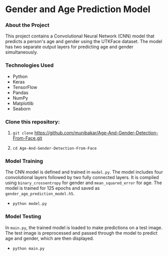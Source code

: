 # Gender and Age Prediction Model


### About the Project
This project contains a Convolutional Neural Network (CNN) model that predicts a person's age and gender using the UTKFace dataset. The model has two separate output layers for predicting age and gender simultaneously.





### Technologies Used
- Python
- Keras
- TensorFlow
- Pandas
- NumPy
- Matplotlib
- Seaborn




### Clone this repository:

1. `git clone` https://github.com/munibakar/Age-And-Gender-Detection-From-Face.git

2. `cd Age-And-Gender-Detection-From-Face` 




### Model Training
The CNN model is defined and trained in `model.py`. The model includes four convolutional layers followed by two fully connected layers. It is compiled using `binary_crossentropy` for gender and `mean_squared_error` for age. The model is trained for 125 epochs and saved as `gender_age_prediction_model.h5`.

+ `python model.py`

### Model Testing
In `main.py`, the trained model is loaded to make predictions on a test image. The test image is preprocessed and passed through the model to predict age and gender, which are then displayed.

+ `python main.py`


